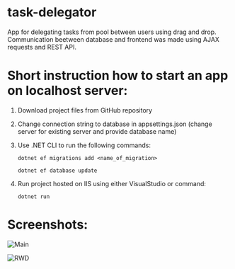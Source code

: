 # task-delegator

App for delegating tasks from pool between users using drag and drop. 
Communication beetween database and frontend was made using AJAX requests and REST API.

# Short instruction how to start an app on localhost server:

1. Download project files from GitHub repository
2. Change connection string to database in appsettings.json (change server for existing server and provide database name)
3. Use .NET CLI to run the following commands:

   ``` dotnet ef migrations add <name_of_migration> ```
   
   ``` dotnet ef database update ```
4. Run project hosted on IIS using either VisualStudio or command:

   ```dotnet run```
   
# Screenshots:
   ![Main](https://i.imgur.com/ooOG6Qv.png "Main")
   
   
   ![RWD](https://i.imgur.com/ygd047i.png "RWD")
